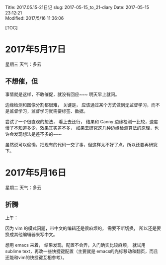 Title: 2017.05.15-21日记
slug: 2017-05-15_to_21-diary
Date: 2017-05-15 23:12:21   
Modified: 2017/5/16 11:36:06

[TOC]

# 2017年5月17日

星期三 天气：多云

## 不想催，但

事情就是这样，不敢催促，就没有回应~~~ 明天早上就问。

边缘检测和图像分割都很难， 关键是， 应该通过某个方式做到无监督学习，而不是监督学习，监督学习就需要标签、数据。

尝试了一个很直观的想法， 看上去还行， 结果和 Canny 边缘检测一比较，速度慢了不知道多少，效果其实差不多， 如果去研究这几种边缘检测算法的原理，也许会发现想法是差不多的~~~

虽然说可以偷懒，把现有的代码一交了事，但这样太不好了点，所以还要再研究下。

# 2017年5月16日

星期二 天气：多云

## 折腾

上午：

因为 vim 的模式问题，带中文的编辑还是很麻烦的， 需要不断切换， 所以还是要换成其他编辑器来写中文。

想用 emacs 来着， 结果发现，配置不会弄，入门确实比较麻烦， 就试用 sublime text，再改一些快捷键配置（主要就是 emacs的光标移动和翻页，而且还能和vim的快捷键互相参考）。

